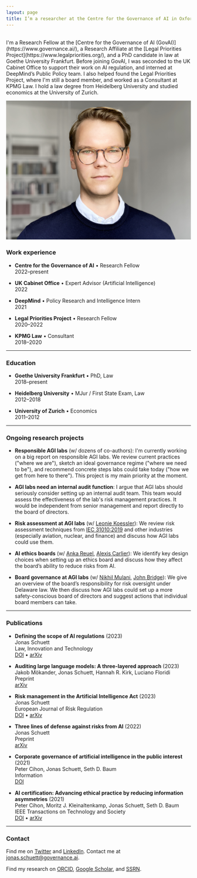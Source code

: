 ```yaml
---
layout: page
title: I’m a researcher at the Centre for the Governance of AI in Oxford. I try to reduce existential risks from AI by improving the corporate governance of AGI labs.
---
```


 <br>
I'm a Research Fellow at the [Centre for the Governance of AI (GovAI)](https://www.governance.ai/), a Research Affiliate at the [Legal Priorities Project](https://www.legalpriorities.org/), and a PhD candidate in law at Goethe University Frankfurt. Before joining GovAI, I was seconded to the UK Cabinet Office to support their work on AI regulation, and interned at DeepMind’s Public Policy team. I also helped found the Legal Priorities Project, where I'm still a board member, and worked as a Consultant at KPMG Law. I hold a law degree from Heidelberg University and studied economics at the University of Zurich.

![Jonas Schuett](/jonasschuett.jpg "Jonas Schuett")


### Work experience
- **Centre for the Governance of AI** • Research Fellow <br>
2022–present

- **UK Cabinet Office** • Expert Advisor (Artificial Intelligence) <br>
2022

- **DeepMind** • Policy Research and Intelligence Intern <br>
2021

- **Legal Priorities Project** • Research Fellow <br>
2020–2022

- **KPMG Law** • Consultant <br>
2018–2020

---

### Education
- **Goethe University Frankfurt** • PhD, Law <br>
2018–present

- **Heidelberg University** • MJur / First State Exam, Law <br>
2012–2018

- **University of Zurich** • Economics <br>
2011–2012

---

### Ongoing research projects
- **Responsible AGI labs** (w/ dozens of co-authors): I'm currently working on a big report on responsible AGI labs. We review current practices ("where we are"), sketch an ideal governance regime ("where we need to be"), and recommend concrete steps labs could take today ("how we get from here to there"). This project is my main priority at the moment.

- **AGI labs need an internal audit function**: I argue that AGI labs should seriously consider setting up an internal audit team. This team would assess the effectiveness of the lab's risk management practices. It would be independent from senior management and report directly to the board of directors.

- **Risk assessment at AGI labs** (w/ [Leonie Koessler](https://www.linkedin.com/in/leonie-koessler-ll-m-kcl-85b71814a/)): We review risk assessment techniques from [IEC 31010:2019](https://www.iso.org/standard/72140.html) and other industries (especially aviation, nuclear, and finance) and discuss how AGI labs could use them.

- **AI ethics boards** (w/ [Anka Reuel](https://www.linkedin.com/in/ankareuel/), [Alexis Carlier](https://www.linkedin.com/in/alexis-carlier-995367170/)): We identify key design choices when setting up an ethics board and discuss how they affect the board’s ability to reduce risks from AI.

- **Board governance at AGI labs** (w/ [Nikhil Mulani](https://www.linkedin.com/in/nmulani/), [John Bridge](https://www.linkedin.com/in/johnmichaelbridge/)): We give an overview of the board’s responsibility for risk oversight under Delaware law. We then discuss how AGI labs could set up a more safety-conscious board of directors and suggest actions that individual board members can take.

---

### Publications

- **Defining the scope of AI regulations** (2023) <br>
Jonas Schuett <br>
Law, Innovation and Technology <br>
[DOI](https://doi.org/10.1080/17579961.2023.2184135) • [arXiv](https://arxiv.org/abs/1909.01095)

- **Auditing large language models: A three-layered approach** (2023) <br>
Jakob Mökander, Jonas Schuett, Hannah R. Kirk, Luciano Floridi <br>
Preprint <br>
[arXiv](https://arxiv.org/abs/2302.08500)

- **Risk management in the Artificial Intelligence Act** (2023) <br>
Jonas Schuett <br>
European Journal of Risk Regulation <br>
[DOI](https://doi.org/10.1017/err.2023.1) • [arXiv](https://arxiv.org/abs/2212.03109)

- **Three lines of defense against risks from AI** (2022) <br>
Jonas Schuett <br>
Preprint <br>
[arXiv](https://arxiv.org/abs/2212.08364)

- **Corporate governance of artificial intelligence in the public interest** (2021) <br>
Peter Cihon, Jonas Schuett, Seth D. Baum <br>
Information <br>
[DOI](https://doi.org/10.3390/info12070275)

- **AI certification: Advancing ethical practice by reducing information asymmetries** (2021) <br>
Peter Cihon, Moritz J. Kleinaltenkamp, Jonas Schuett, Seth D. Baum <br>
IEEE Transactions on Technology and Society <br>
[DOI](https://doi.org/10.1109/TTS.2021.3077595) • [arXiv](https://arxiv.org/abs/2105.10356)

---

### Contact
Find me on [Twitter](https://twitter.com/jonasschuett) and [LinkedIn](https://www.linkedin.com/in/jonasschuett). Contact me at [jonas.schuett@governance.ai](mailto:jonas.schuett@governance.ai).

Find my research on [ORCID](https://orcid.org/0000-0001-7154-5049), [Google Scholar](https://scholar.google.com/citations?user=iZXltDgAAAAJ&hl=en&oi=ao), and [SSRN](https://papers.ssrn.com/sol3/cf_dev/AbsByAuth.cfm?per_id=3705327).
